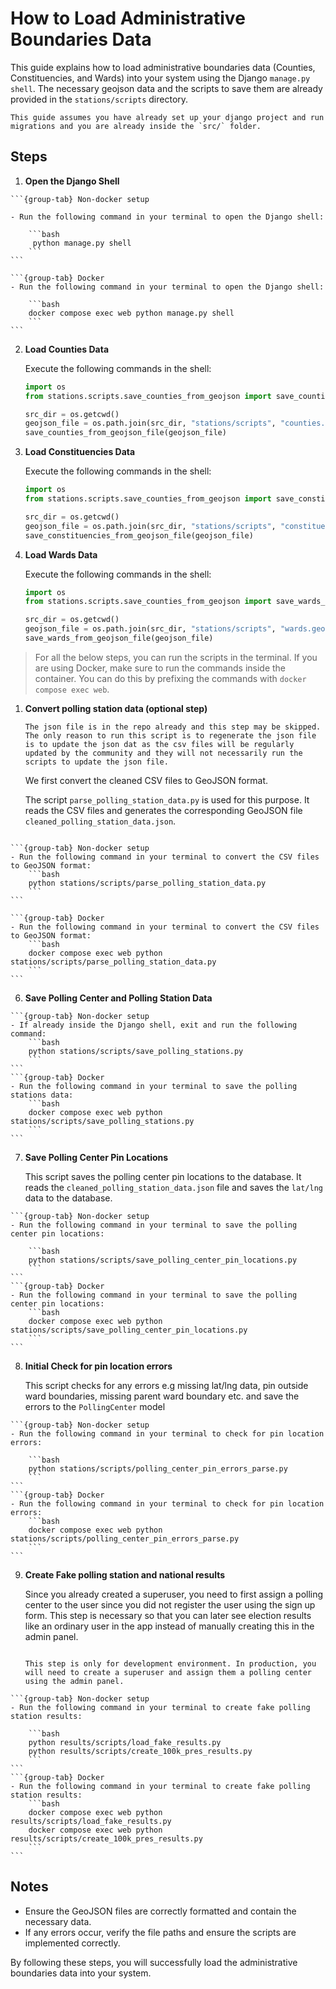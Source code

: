# How to Load Administrative Boundaries Data

This guide explains how to load administrative boundaries data (Counties, Constituencies, and Wards) into your system using the Django `manage.py shell`. The necessary geojson data and the scripts to save them are already provided in the `stations/scripts` directory.

```{important}
This guide assumes you have already set up your django project and run migrations and you are already inside the `src/` folder.
```

## Steps

1. **Open the Django Shell**

````{tabs}
```{group-tab} Non-docker setup

- Run the following command in your terminal to open the Django shell:

    ```bash
     python manage.py shell
    ```
```

```{group-tab} Docker
- Run the following command in your terminal to open the Django shell:

    ```bash
    docker compose exec web python manage.py shell
    ```
```
````

2. **Load Counties Data**

    Execute the following commands in the shell:

    ```python
    import os
    from stations.scripts.save_counties_from_geojson import save_counties_from_geojson_file

    src_dir = os.getcwd()
    geojson_file = os.path.join(src_dir, "stations/scripts", "counties.geojson")
    save_counties_from_geojson_file(geojson_file)
    ```

3. **Load Constituencies Data**

    Execute the following commands in the shell:

    ```python
    import os
    from stations.scripts.save_counties_from_geojson import save_constituencies_from_geojson_file

    src_dir = os.getcwd()
    geojson_file = os.path.join(src_dir, "stations/scripts", "constituencies.geojson")
    save_constituencies_from_geojson_file(geojson_file)
    ```

4. **Load Wards Data**

    Execute the following commands in the shell:

    ```python
    import os
    from stations.scripts.save_counties_from_geojson import save_wards_from_geojson_file

    src_dir = os.getcwd()
    geojson_file = os.path.join(src_dir, "stations/scripts", "wards.geojson")
    save_wards_from_geojson_file(geojson_file)
    ```

> For all the below steps, you can run the scripts in the terminal.
> If you are using Docker, make sure to run the commands inside the container.
> You can do this by prefixing the commands with `docker compose exec web`.
>

1. **Convert polling station data (optional step)**

    ```{caution}
    The json file is in the repo already and this step may be skipped. The only reason to run this script is to regenerate the json file is to update the json dat as the csv files will be regularly updated by the community and they will not necessarily run the scripts to update the json file.
    ```

    We first convert the cleaned CSV files to GeoJSON format.

    The script `parse_polling_station_data.py` is used for this purpose. It reads the CSV files and generates the corresponding GeoJSON file `cleaned_polling_station_data.json`.

````{tabs}

```{group-tab} Non-docker setup
- Run the following command in your terminal to convert the CSV files to GeoJSON format:
    ```bash
    python stations/scripts/parse_polling_station_data.py
    ```
```

```{group-tab} Docker
- Run the following command in your terminal to convert the CSV files to GeoJSON format:
    ```bash
    docker compose exec web python stations/scripts/parse_polling_station_data.py
    ```
```

````

6. **Save Polling Center and Polling Station Data**

````{tabs}
```{group-tab} Non-docker setup
- If already inside the Django shell, exit and run the following command:
    ```bash
    python stations/scripts/save_polling_stations.py
    ```
```
```{group-tab} Docker
- Run the following command in your terminal to save the polling stations data:
    ```bash
    docker compose exec web python stations/scripts/save_polling_stations.py
    ```
```

````

7. **Save Polling Center Pin Locations**

    This script saves the polling center pin locations to the database. It reads the `cleaned_polling_station_data.json` file and saves the `lat/lng` data to the database.

````{tabs}
```{group-tab} Non-docker setup
- Run the following command in your terminal to save the polling center pin locations:

    ```bash
    python stations/scripts/save_polling_center_pin_locations.py
    ```
```
```{group-tab} Docker
- Run the following command in your terminal to save the polling center pin locations:
    ```bash
    docker compose exec web python stations/scripts/save_polling_center_pin_locations.py
    ```
```

````

8. **Initial Check for pin location errors**

    This script checks for any errors e.g missing lat/lng data, pin outside ward boundaries, missing parent ward boundary etc. and save the errors to the `PollingCenter` model

````{tabs}
```{group-tab} Non-docker setup
- Run the following command in your terminal to check for pin location errors:

    ```bash
    python stations/scripts/polling_center_pin_errors_parse.py
    ```
```
```{group-tab} Docker
- Run the following command in your terminal to check for pin location errors:
    ```bash
    docker compose exec web python stations/scripts/polling_center_pin_errors_parse.py
    ```
```

````

9. **Create Fake polling station and national results**

    Since you already created a superuser, you need to first assign a polling center to the user since you did not register the user using the sign up form. This step is necessary so that you can later see election results like an ordinary user in the app instead of manually creating this in the admin panel.

    ```{caution}

    This step is only for development environment. In production, you will need to create a superuser and assign them a polling center using the admin panel.
    ```

````{tabs}
```{group-tab} Non-docker setup
- Run the following command in your terminal to create fake polling station results:

    ```bash
    python results/scripts/load_fake_results.py
    python results/scripts/create_100k_pres_results.py
    ```
```
```{group-tab} Docker
- Run the following command in your terminal to create fake polling station results:
    ```bash
    docker compose exec web python results/scripts/load_fake_results.py
    docker compose exec web python results/scripts/create_100k_pres_results.py
    ```
```
````

## Notes

- Ensure the GeoJSON files are correctly formatted and contain the necessary data.
- If any errors occur, verify the file paths and ensure the scripts are implemented correctly.

By following these steps, you will successfully load the administrative boundaries data into your system.
